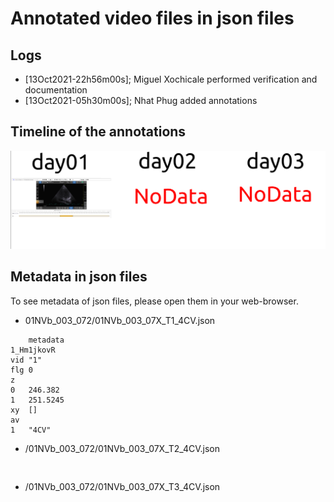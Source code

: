 # Annotated video files in json files

## Logs
* [13Oct2021-22h56m00s]; Miguel Xochicale performed verification and documentation 
* [13Oct2021-05h30m00s]; Nhat Phug added annotations

## Timeline of the annotations 
![fig](annotations.png)

## Metadata in json files
To see metadata of json files, please open them in your web-browser.

* 01NVb_003_072/01NVb_003_07X_T1_4CV.json
```
	metadata	
1_Hm1jkovR	
vid	"1"
flg	0
z	
0	246.382
1	251.5245
xy	[]
av	
1	"4CV"
``` 

* /01NVb_003_072/01NVb_003_07X_T2_4CV.json
```
	

```

* /01NVb_003_072/01NVb_003_07X_T3_4CV.json
``` 
	

```  
